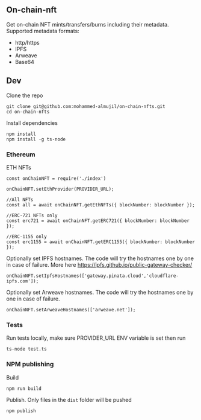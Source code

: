 ## On-chain-nft
Get on-chain NFT mints/transfers/burns including their metadata. Supported metadata formats:
- http/https
- IPFS
- Arweave
- Base64

## Dev
Clone the repo
```
git clone git@github.com:mohammed-almujil/on-chain-nfts.git
cd on-chain-nfts
```
Install dependencies
```
npm install
npm install -g ts-node
```

### **Ethereum**

ETH NFTs
```
const onChainNFT = require('./index')

onChainNFT.setEthProvider(PROVIDER_URL);

//All NFTs
const all = await onChainNFT.getEthNFTs({ blockNumber: blockNumber });

//ERC-721 NFTs only
const erc721 = await onChainNFT.getERC721({ blockNumber: blockNumber });

//ERC-1155 only
const erc1155 = await onChainNFT.getERC1155({ blockNumber: blockNumber });

```

Optionally set IPFS hostnames. The code will try the hostnames one by one in case of failure. More here https://ipfs.github.io/public-gateway-checker/
```
onChainNFT.setIpfsHostnames(['gateway.pinata.cloud','cloudflare-ipfs.com']);
```

Optionally set Arweave hostnames. The code will try the hostnames one by one in case of failure.
```
onChainNFT.setArweaveHostnames(['arweave.net']);
```
### **Tests**

Run tests locally, make sure PROVIDER_URL ENV variable is set then run
```
ts-node test.ts
```

### **NPM publishing**

Build
```
npm run build
```
Publish. Only files in the `dist` folder will be pushed
```
npm publish
```
